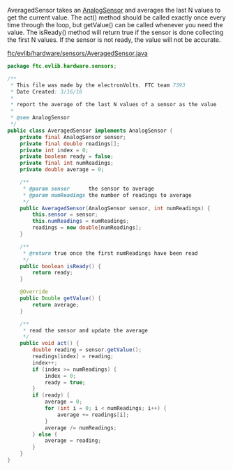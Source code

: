 AveragedSensor takes an [AnalogSensor](Analog-Sensors.md) and averages the last N values to get the current value. The act() method should be called exactly once every time through the loop, but getValue() can be called whenever you need the value. The isReady() method will return true if the sensor is done collecting the first N values. If the sensor is not ready, the value will not be accurate.

[ftc/evlib/hardware/sensors/AveragedSensor.java](https://github.com/FTC7393/EVLib/blob/master/EVLib/src/main/java/ftc/evlib/hardware/sensors/AveragedSensor.java)
```java
package ftc.evlib.hardware.sensors;

/**
 * This file was made by the electronVolts, FTC team 7393
 * Date Created: 3/16/16
 * 
 * report the average of the last N values of a sensor as the value
 *
 * @see AnalogSensor
 */
public class AveragedSensor implements AnalogSensor {
    private final AnalogSensor sensor;
    private final double readings[];
    private int index = 0;
    private boolean ready = false;
    private final int numReadings;
    private double average = 0;

    /**
     * @param sensor      the sensor to average
     * @param numReadings the number of readings to average
     */
    public AveragedSensor(AnalogSensor sensor, int numReadings) {
        this.sensor = sensor;
        this.numReadings = numReadings;
        readings = new double[numReadings];
    }

    /**
     * @return true once the first numReadings have been read
     */
    public boolean isReady() {
        return ready;
    }

    @Override
    public Double getValue() {
        return average;
    }

    /**
     * read the sensor and update the average
     */
    public void act() {
        double reading = sensor.getValue();
        readings[index] = reading;
        index++;
        if (index >= numReadings) {
            index = 0;
            ready = true;
        }
        if (ready) {
            average = 0;
            for (int i = 0; i < numReadings; i++) {
                average += readings[i];
            }
            average /= numReadings;
        } else {
            average = reading;
        }
    }
}
```